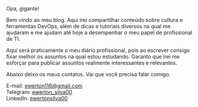Opa, gigante!

Bem vindo ao meu blog. Aqui irei compartilhar conteúdo sobre cultura e ferramentas DevOps, além de dicas e tutoriais diversos na qual me ajudaram e me ajudam até hoje a desempenhar o meu papel de profissional de TI.

Aqui será praticamente o meu diário profissional, pois ao escrever consigo fixar melhor os assuntos na qual estou estudando. Garanto que irei me esforçar para publicar assuntos realmente interessantes e relevantes.

Abaixo deixo os meus contatos. Vai que você precisa falar comigo.

E-mail: ewerton116@gmail.com  
Telegram: [ewerton_silva00](https://t.me/ewerton_silva00 "Link para falar diretamente comigo no Telegram")  
LinkedIn: [ewertonsilva00](https://www.linkedin.com/in/ewertonsilva00?lipi=urn%3Ali%3Apage%3Ad_flagship3_profile_view_base_contact_details%3BADq3L1DoTF%2BzzNQBgpx0rQ%3D%3D "Link para o meu perfil no LinkedIn")